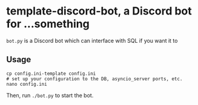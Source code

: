 # template-discord-bot, a Discord bot for ...something

`bot.py` is a Discord bot which can interface with SQL if you want it to

## Usage
```
cp config.ini-template config.ini
# set up your configuration to the DB, asyncio_server ports, etc.
nano config.ini
```

Then, run `./bot.py` to start the bot.
